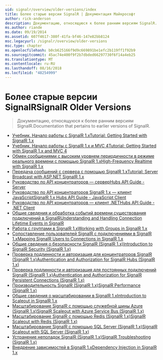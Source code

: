 ```yaml
---
uid: signalr/overview/older-versions/index
title: Более старые версии SignalR | Документация Майкрософт
author: rick-anderson
description: Документацию, относящуюся к более ранним версиям SignalR.
ms.author: riande
ms.date: 09/19/2014
ms.assetid: 607f4617-380f-41fa-bf46-147e82bb8124
msc.legacyurl: /signalr/overview/older-versions
msc.type: chapter
ms.openlocfilehash: b0cb625166f9d9c669891be1efc2b119ff1f92b9
ms.sourcegitcommit: 45ac74e400f9f2b7dbded66297730f6f14a4eb25
ms.translationtype: MT
ms.contentlocale: ru-RU
ms.lasthandoff: 08/16/2018
ms.locfileid: "48254999"
---
```

<a name="signalr-older-versions"></a><span data-ttu-id="5a1ce-103">Более старые версии SignalR</span><span class="sxs-lookup"><span data-stu-id="5a1ce-103">SignalR Older Versions</span></span>
====================
> <span data-ttu-id="5a1ce-104">Документацию, относящуюся к более ранним версиям SignalR.</span><span class="sxs-lookup"><span data-stu-id="5a1ce-104">Documentation that pertains to earlier versions of SignalR.</span></span>


- [<span data-ttu-id="5a1ce-105">Учебник. Начало работы с SignalR 1.x</span><span class="sxs-lookup"><span data-stu-id="5a1ce-105">Tutorial: Getting Started with SignalR 1.x</span></span>](tutorial-getting-started-with-signalr.md)
- [<span data-ttu-id="5a1ce-106">Учебник. Начало работы с SignalR 1.x и MVC 4</span><span class="sxs-lookup"><span data-stu-id="5a1ce-106">Tutorial: Getting Started with SignalR 1.x and MVC 4</span></span>](tutorial-getting-started-with-signalr-and-mvc-4.md)
- [<span data-ttu-id="5a1ce-107">Обмен сообщениями с высоким уровнем периодичности в режиме реального времени с помощью SignalR 1.x</span><span class="sxs-lookup"><span data-stu-id="5a1ce-107">High-Frequency Realtime with SignalR 1.x</span></span>](tutorial-high-frequency-realtime-with-signalr.md)
- [<span data-ttu-id="5a1ce-108">Передача сообщений с сервера с помощью SignalR 1.x</span><span class="sxs-lookup"><span data-stu-id="5a1ce-108">Tutorial: Server Broadcast with ASP.NET SignalR 1.x</span></span>](tutorial-server-broadcast-with-aspnet-signalr.md)
- [<span data-ttu-id="5a1ce-109">Руководство по API концентраторов — сервер</span><span class="sxs-lookup"><span data-stu-id="5a1ce-109">Hubs API Guide - Server</span></span>](signalr-1x-hubs-api-guide-server.md)
- [<span data-ttu-id="5a1ce-110">Руководство по API концентраторов SignalR 1.x — клиент JavaScript</span><span class="sxs-lookup"><span data-stu-id="5a1ce-110">SignalR 1.x Hubs API Guide - JavaScript Client</span></span>](signalr-1x-hubs-api-guide-javascript-client.md)
- [<span data-ttu-id="5a1ce-111">Руководство по API концентраторов — клиент .NET</span><span class="sxs-lookup"><span data-stu-id="5a1ce-111">Hubs API Guide - .NET Client</span></span>](signalr-1x-hubs-api-guide-net-client.md)
- [<span data-ttu-id="5a1ce-112">Общие сведения и обработка событий времени существования подключений в SignalR</span><span class="sxs-lookup"><span data-stu-id="5a1ce-112">Understanding and Handling Connection Lifetime Events in SignalR</span></span>](handling-connection-lifetime-events.md)
- [<span data-ttu-id="5a1ce-113">Работа с группами в SignalR 1.x</span><span class="sxs-lookup"><span data-stu-id="5a1ce-113">Working with Groups in SignalR 1.x</span></span>](working-with-groups.md)
- [<span data-ttu-id="5a1ce-114">Сопоставление пользователей SignalR с подключениями в SignalR 1.x</span><span class="sxs-lookup"><span data-stu-id="5a1ce-114">Mapping SignalR Users to Connections in SignalR 1.x</span></span>](mapping-users-to-connections.md)
- [<span data-ttu-id="5a1ce-115">Общие сведения о безопасности SignalR (SignalR 1.x)</span><span class="sxs-lookup"><span data-stu-id="5a1ce-115">Introduction to SignalR Security (SignalR 1.x)</span></span>](introduction-to-security.md)
- [<span data-ttu-id="5a1ce-116">Проверка подлинности и авторизация для концентраторов SignalR (SignalR 1.x)</span><span class="sxs-lookup"><span data-stu-id="5a1ce-116">Authentication and Authorization for SignalR Hubs (SignalR 1.x)</span></span>](hub-authorization.md)
- [<span data-ttu-id="5a1ce-117">Проверка подлинности и авторизация для постоянных подключений SignalR (SignalR 1.x)</span><span class="sxs-lookup"><span data-stu-id="5a1ce-117">Authentication and Authorization for SignalR Persistent Connections (SignalR 1.x)</span></span>](persistent-connection-authorization.md)
- [<span data-ttu-id="5a1ce-118">Производительность SignalR (SignalR 1.x)</span><span class="sxs-lookup"><span data-stu-id="5a1ce-118">SignalR Performance (SignalR 1.x)</span></span>](signalr-performance.md)
- [<span data-ttu-id="5a1ce-119">Общие сведения о масштабировании в SignalR 1.x</span><span class="sxs-lookup"><span data-stu-id="5a1ce-119">Introduction to Scaleout in SignalR 1.x</span></span>](scaleout-in-signalr.md)
- [<span data-ttu-id="5a1ce-120">Масштабирование SignalR с помощью служебной шины Azure (SignalR 1.x)</span><span class="sxs-lookup"><span data-stu-id="5a1ce-120">SignalR Scaleout with Azure Service Bus (SignalR 1.x)</span></span>](scaleout-with-windows-azure-service-bus.md)
- [<span data-ttu-id="5a1ce-121">Масштабирование SignalR с помощью Redis (SignalR 1.x)</span><span class="sxs-lookup"><span data-stu-id="5a1ce-121">SignalR Scaleout with Redis (SignalR 1.x)</span></span>](scaleout-with-redis.md)
- [<span data-ttu-id="5a1ce-122">Масштабирование SignalR с помощью SQL Server (SignalR 1.x)</span><span class="sxs-lookup"><span data-stu-id="5a1ce-122">SignalR Scaleout with SQL Server (SignalR 1.x)</span></span>](scaleout-with-sql-server.md)
- [<span data-ttu-id="5a1ce-123">Устранение неполадок SignalR (SignalR 1.x)</span><span class="sxs-lookup"><span data-stu-id="5a1ce-123">SignalR Troubleshooting (SignalR 1.x)</span></span>](troubleshooting.md)
- [<span data-ttu-id="5a1ce-124">Внедрение зависимостей в SignalR 1.x</span><span class="sxs-lookup"><span data-stu-id="5a1ce-124">Dependency Injection in SignalR 1.x</span></span>](dependency-injection.md)
